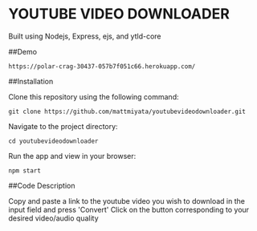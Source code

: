 # YOUTUBE VIDEO DOWNLOADER

Built using Nodejs, Express, ejs, and ytld-core

##Demo

```
https://polar-crag-30437-057b7f051c66.herokuapp.com/
```
##Installation

Clone this repository using the following command:
```
git clone https://github.com/mattmiyata/youtubevideodownloader.git
```
Navigate to the project directory:
```
cd youtubevideodownloader
```
Run the app and view in your browser:
```
npm start
```
##Code Description



  Copy and paste a link to the youtube video you wish to download in the input field and press 'Convert'
  Click on the button corresponding to your desired video/audio quality
